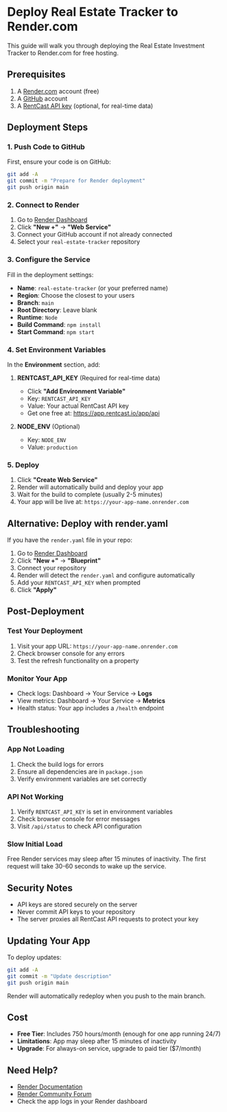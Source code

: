 # Deploy Real Estate Tracker to Render.com

This guide will walk you through deploying the Real Estate Investment Tracker to Render.com for free hosting.

## Prerequisites

1. A [Render.com](https://render.com) account (free)
2. A [GitHub](https://github.com) account
3. A [RentCast API key](https://app.rentcast.io/app/api) (optional, for real-time data)

## Deployment Steps

### 1. Push Code to GitHub

First, ensure your code is on GitHub:

```bash
git add -A
git commit -m "Prepare for Render deployment"
git push origin main
```

### 2. Connect to Render

1. Go to [Render Dashboard](https://dashboard.render.com)
2. Click **"New +"** → **"Web Service"**
3. Connect your GitHub account if not already connected
4. Select your `real-estate-tracker` repository

### 3. Configure the Service

Fill in the deployment settings:

- **Name**: `real-estate-tracker` (or your preferred name)
- **Region**: Choose the closest to your users
- **Branch**: `main`
- **Root Directory**: Leave blank
- **Runtime**: `Node`
- **Build Command**: `npm install`
- **Start Command**: `npm start`

### 4. Set Environment Variables

In the **Environment** section, add:

1. **RENTCAST_API_KEY** (Required for real-time data)
   - Click **"Add Environment Variable"**
   - Key: `RENTCAST_API_KEY`
   - Value: Your actual RentCast API key
   - Get one free at: https://app.rentcast.io/app/api

2. **NODE_ENV** (Optional)
   - Key: `NODE_ENV`
   - Value: `production`

### 5. Deploy

1. Click **"Create Web Service"**
2. Render will automatically build and deploy your app
3. Wait for the build to complete (usually 2-5 minutes)
4. Your app will be live at: `https://your-app-name.onrender.com`

## Alternative: Deploy with render.yaml

If you have the `render.yaml` file in your repo:

1. Go to [Render Dashboard](https://dashboard.render.com)
2. Click **"New +"** → **"Blueprint"**
3. Connect your repository
4. Render will detect the `render.yaml` and configure automatically
5. Add your `RENTCAST_API_KEY` when prompted
6. Click **"Apply"**

## Post-Deployment

### Test Your Deployment

1. Visit your app URL: `https://your-app-name.onrender.com`
2. Check browser console for any errors
3. Test the refresh functionality on a property

### Monitor Your App

- Check logs: Dashboard → Your Service → **Logs**
- View metrics: Dashboard → Your Service → **Metrics**
- Health status: Your app includes a `/health` endpoint

## Troubleshooting

### App Not Loading

1. Check the build logs for errors
2. Ensure all dependencies are in `package.json`
3. Verify environment variables are set correctly

### API Not Working

1. Verify `RENTCAST_API_KEY` is set in environment variables
2. Check browser console for error messages
3. Visit `/api/status` to check API configuration

### Slow Initial Load

Free Render services may sleep after 15 minutes of inactivity. The first request will take 30-60 seconds to wake up the service.

## Security Notes

- API keys are stored securely on the server
- Never commit API keys to your repository
- The server proxies all RentCast API requests to protect your key

## Updating Your App

To deploy updates:

```bash
git add -A
git commit -m "Update description"
git push origin main
```

Render will automatically redeploy when you push to the main branch.

## Cost

- **Free Tier**: Includes 750 hours/month (enough for one app running 24/7)
- **Limitations**: App may sleep after 15 minutes of inactivity
- **Upgrade**: For always-on service, upgrade to paid tier ($7/month)

## Need Help?

- [Render Documentation](https://render.com/docs)
- [Render Community Forum](https://community.render.com)
- Check the app logs in your Render dashboard